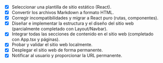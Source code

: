 - [x] Seleccionar una plantilla de sitio estático (React).
- [x] Convertir los archivos Markdown a formato HTML.
- [x] Corregir incompatibilidades y migrar a React puro (rutas, componentes).
- [x] Diseñar e implementar la estructura y el diseño del sitio web (parcialmente completado con Layout/Navbar).
- [x] Integrar todas las secciones de contenido en el sitio web (completado con App.tsx y páginas).
- [x] Probar y validar el sitio web localmente.
- [x] Desplegar el sitio web de forma permanente.
- [x] Notificar al usuario y proporcionar la URL permanente.